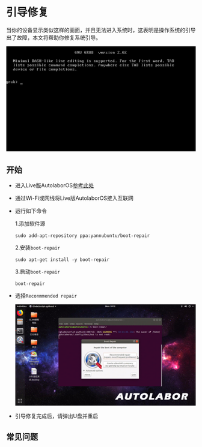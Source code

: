 # 引导修复

当你的设备显示类似这样的画面，并且无法进入系统时，这表明是操作系统的引导出了故障，本文将帮助你修复系统引导。

  ![](imgs/boot_repair_grub2.jpg)

## 开始

* 进入Live版AutolaborOS[参考此处](../live/doc.md)

* 通过Wi-Fi或网线将Live版AutolaborOS接入互联网

* 运行如下命令

  1.添加软件源

  ```
  sudo add-apt-repository ppa:yannubuntu/boot-repair
  ```

  2.安装`boot-repair`
  ```
  sudo apt-get install -y boot-repair
  ```

  3.启动`boot-repair`
  ```
  boot-repair
  ```

* 选择`Reconmmended repair`

  ![](imgs/boot_repair_bootup.jpg)

* 引导修复完成后，请弹出U盘并重启

## 常见问题



